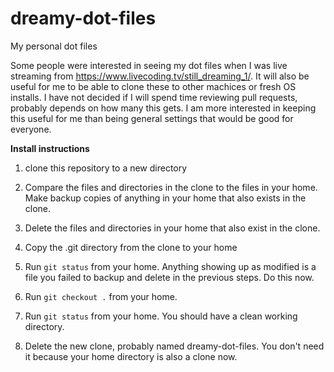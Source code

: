 # dreamy-dot-files
My personal dot files

Some people were interested in seeing my dot files when I was live streaming from https://www.livecoding.tv/still_dreaming_1/. It will also be useful for me to be able to clone these to other machices or fresh OS installs. I have not decided if I will spend time reviewing pull requests, probably depends on how many this gets. I am more interested in keeping this useful for me than being general settings that would be good for everyone.

<b>Install instructions</b>

1) clone this repository to a new directory

2) Compare the files and directories in the clone to the files in your home. Make backup copies of anything in your home that also exists in the clone.

3) Delete the files and directories in your home that also exist in the clone.

4) Copy the .git directory from the clone to your home

5) Run `git status` from your home. Anything showing up as modified is a file you failed to backup and delete in the previous steps. Do this now.

6) Run `git checkout .` from your home.

7) Run `git status` from your home. You should have a clean working directory.

8) Delete the new clone, probably named dreamy-dot-files. You don't need it because your home directory is also a clone now.
